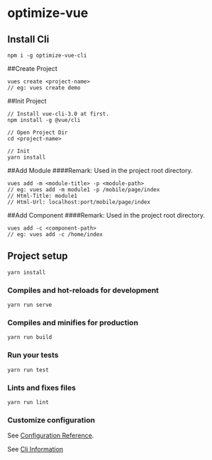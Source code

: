 # optimize-vue

## Install Cli
```
npm i -g optimize-vue-cli
```

##Create Project
```text
vues create <project-name>
// eg: vues create demo
```

##Init Project
```text
// Install vue-cli-3.0 at first.
npm install -g @vue/cli

// Open Project Dir
cd <project-name>

// Init
yarn install 
```

##Add Module
####Remark: Used in the project root directory.
```text
vues add -m <module-title> -p <module-path>
// eg: vues add -m module1 -p /mobile/page/index
// Html-Title: module1
// Html-Url: localhost:port/mobile/page/index
```

##Add Component
####Remark: Used in the project root directory.
```text
vues add -c <component-path>
// eg: vues add -c /home/index
```

## Project setup
```
yarn install
```

### Compiles and hot-reloads for development
```
yarn run serve
```

### Compiles and minifies for production
```
yarn run build
```

### Run your tests
```
yarn run test
```

### Lints and fixes files
```
yarn run lint
```

### Customize configuration
See [Configuration Reference](https://cli.vuejs.org/config/).

See [Cli Information](https://www.npmjs.com/package/optimize-vue-cli)
